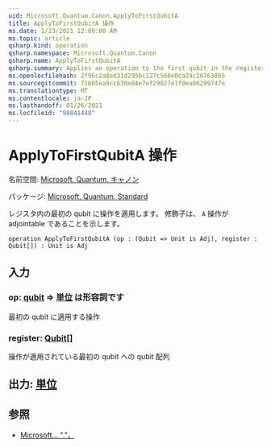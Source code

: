 ```yaml
---
uid: Microsoft.Quantum.Canon.ApplyToFirstQubitA
title: ApplyToFirstQubitA 操作
ms.date: 1/23/2021 12:00:00 AM
ms.topic: article
qsharp.kind: operation
qsharp.namespace: Microsoft.Quantum.Canon
qsharp.name: ApplyToFirstQubitA
qsharp.summary: Applies an operation to the first qubit in the register. The modifier `A` indicates that the operation is adjointable.
ms.openlocfilehash: 2f96c2a8ed31d295bc127c568e0ca24c267638b5
ms.sourcegitcommit: 71605ea9cc630e84e7ef29027e1f0ea06299747e
ms.translationtype: MT
ms.contentlocale: ja-JP
ms.lasthandoff: 01/26/2021
ms.locfileid: "98841448"
---
```

# <a name="applytofirstqubita-operation"></a>ApplyToFirstQubitA 操作

名前空間: [Microsoft. Quantum. キャノン](xref:Microsoft.Quantum.Canon)

パッケージ: [Microsoft. Quantum. Standard](https://nuget.org/packages/Microsoft.Quantum.Standard)


レジスタ内の最初の qubit に操作を適用します。
修飾子は、 `A` 操作が adjointable であることを示します。

```qsharp
operation ApplyToFirstQubitA (op : (Qubit => Unit is Adj), register : Qubit[]) : Unit is Adj
```


## <a name="input"></a>入力

### <a name="op--qubit--unit--is-adj"></a>op: [qubit](xref:microsoft.quantum.lang-ref.qubit) => [単位](xref:microsoft.quantum.lang-ref.unit)  は形容詞です

最初の qubit に適用する操作


### <a name="register--qubit"></a>register: [Qubit](xref:microsoft.quantum.lang-ref.qubit)[]

操作が適用されている最初の qubit への qubit 配列



## <a name="output--unit"></a>出力: [単位](xref:microsoft.quantum.lang-ref.unit)



## <a name="see-also"></a>参照

- [Microsoft... "."。](xref:Microsoft.Quantum.Canon.ApplyToFirstQubit)